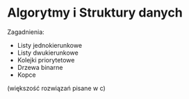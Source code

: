 # Algorytmy i Struktury danych

Zagadnienia:
* Listy jednokierunkowe
* Listy dwukierunkowe
* Kolejki priorytetowe
* Drzewa binarne
* Kopce

(większość rozwiązań pisane w c)
